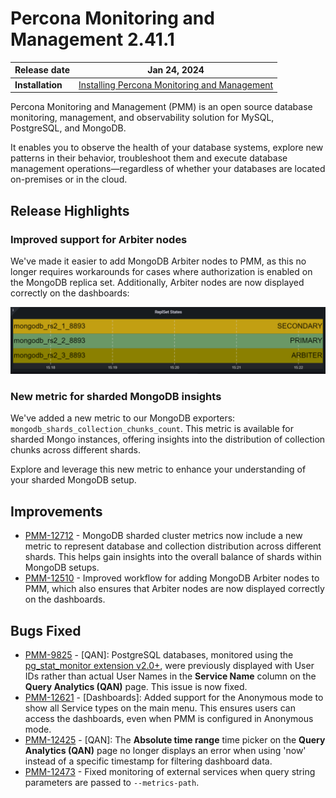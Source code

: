 
# Percona Monitoring and Management 2.41.1


| **Release date** | Jan 24, 2024                                                                                   |
| ----------------- | ----------------------------------------------------------------------------------------------- |
| **Installation** | [Installing Percona Monitoring and Management](https://www.percona.com/software/pmm/quickstart) |

Percona Monitoring and Management (PMM) is an open source database monitoring, management, and observability solution for MySQL, PostgreSQL, and MongoDB.

It enables you to observe the health of your database systems, explore new patterns in their behavior, troubleshoot them and execute database management operations—regardless of whether your databases are located on-premises or in the cloud.

## Release Highlights

### Improved support for Arbiter nodes

We've made it easier to add MongoDB Arbiter nodes to PMM, as this no longer requires workarounds for cases where authorization is enabled on the MongoDB replica set. Additionally, Arbiter nodes are now displayed correctly on the dashboards:

![!](../_images/Arbiter.png)

### New metric for sharded MongoDB insights

We've added a new metric to our MongoDB exporters: `mongodb_shards_collection_chunks_count`. This metric is available for sharded Mongo instances, offering insights into the distribution of collection chunks across different shards.

Explore and leverage this new metric to enhance your understanding of your sharded MongoDB setup.

## Improvements

- [PMM-12712](https://jira.percona.com/browse/PMM-12712) - MongoDB sharded cluster metrics now include a new metric to represent database and collection distribution across different shards. This helps gain insights into the overall balance of shards within MongoDB setups.
- [PMM-12510](https://jira.percona.com/browse/PMM-12510) - Improved workflow for adding MongoDB Arbiter nodes to PMM, which also ensures that Arbiter nodes are now displayed correctly on the dashboards.

## Bugs Fixed
- [PMM-9825](https://jira.percona.com/browse/PMM-9825) - [QAN]: PostgreSQL databases, monitored using the [pg_stat_monitor extension v2.0+](https://docs.percona.com/percona-monitoring-and-management/setting-up/client/postgresql.html#pg_stat_monitor), were previously displayed with User IDs rather than actual User Names in the **Service Name** column on the **Query Analytics (QAN)** page. This issue is now fixed.
- [PMM-12621](https://jira.percona.com/browse/PMM-12621) - [Dashboards]: Added support for the Anonymous mode to show all Service types on the main menu. This ensures users can access the dashboards, even when PMM is configured in Anonymous mode.
- [PMM-12425](https://jira.percona.com/browse/PMM-12425) - [QAN]: The **Absolute time range** time picker on the **Query Analytics (QAN)** page no longer displays an error when using 'now' instead of a specific timestamp for filtering dashboard data.
- [PMM-12473](https://jira.percona.com/browse/PMM-12473) - Fixed monitoring of external services when query string parameters are passed to `--metrics-path`.